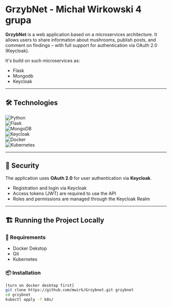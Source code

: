 # GrzybNet - Michał Wirkowski 4 grupa

**GrzybNet** is a web application based on a microservices architecture. It allows users to share information about mushrooms, publish posts, and comment on findings – with full support for authentication via OAuth 2.0 (Keycloak).

It's build on such microservices as:
- Flask
- Mongodb
- Keycloak
---

## 🛠️ Technologies

![Python](https://img.shields.io/badge/Python-3.10-blue?logo=python)  
![Flask](https://img.shields.io/badge/Flask-2.3-black?logo=flask)  
![MongoDB](https://img.shields.io/badge/MongoDB-4.4-green?logo=mongodb)  
![Keycloak](https://img.shields.io/badge/Keycloak-OAuth2-7c4dff?logo=keycloak)  
![Docker](https://img.shields.io/badge/Docker-Container-blue?logo=docker)  
![Kubernetes](https://img.shields.io/badge/Kubernetes-Orchestration-326ce5?logo=kubernetes)

---

## 🔐 Security

The application uses **OAuth 2.0** for user authentication via **Keycloak**.

- Registration and login via Keycloak  
- Access tokens (JWT) are required to use the API  
- Roles and permissions are managed through the Keycloak Realm

---

## 🏗️ Running the Project Locally

### 🔧 Requirements

- Docker Dekstop  
- Git  
- Kubernetes

### 📦 Installation

```bash
[turn on docker desktop first]
git clone https://github.com/mwirk/Grzybnet.git grzybnet
cd grzybnet
kubectl apply -f k8s/
```
